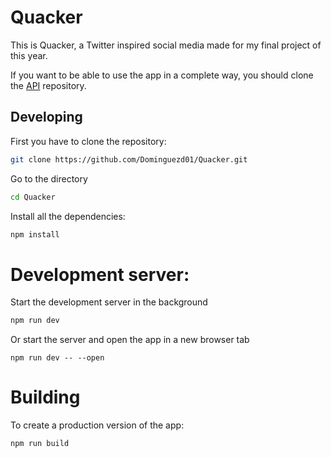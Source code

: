 # Quacker

This is Quacker, a Twitter inspired social media made for my final project of this year.

If you want to be able to use the app in a complete way, you should clone the [API](https://github.com/Dominguezd01/QuackerAPI "API repo") repository.

## Developing

First you have to clone the repository:

```bash
git clone https://github.com/Dominguezd01/Quacker.git
```

Go to the directory

```bash
cd Quacker
```

Install all the dependencies:

```bash
npm install
```

# Development server:

Start the development server in the background
```bash
npm run dev
```

Or start the server and open the app in a new browser tab
```
npm run dev -- --open
```

# Building

To create a production version of the app:

```bash
npm run build
```
